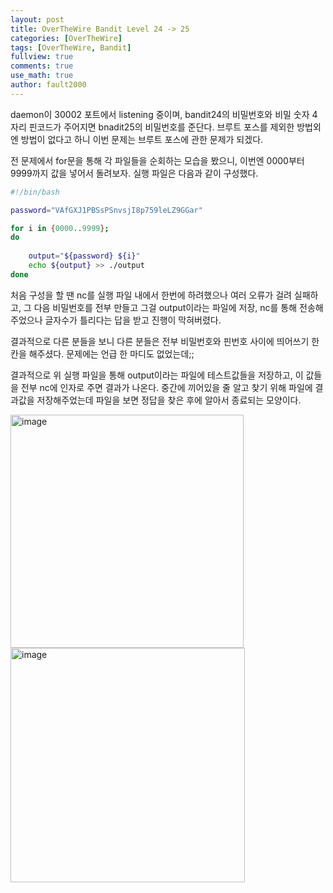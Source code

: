 ```yaml
---
layout: post
title: OverTheWire Bandit Level 24 -> 25
categories: [OverTheWire]
tags: [OverTheWire, Bandit]
fullview: true
comments: true
use_math: true
author: fault2000
---
```


daemon이 30002 포트에서 listening 중이며, bandit24의 비밀번호와 비밀 숫자 4자리 핀코드가 주어지면 bnadit25의 비밀번호를 준단다. 브루트 포스를 제외한 방법외엔 방법이 없다고 하니 이번 문제는 브루트 포스에 관한 문제가 되겠다.  

전 문제에서 for문을 통해 각 파일들을 순회하는 모습을 봤으니, 이번엔 0000부터 9999까지 값을 넣어서 돌려보자. 실행 파일은 다음과 같이 구성했다.

```sh
#!/bin/bash

password="VAfGXJ1PBSsPSnvsjI8p759leLZ9GGar"

for i in {0000..9999};
do
    
    output="${password} ${i}"
    echo ${output} >> ./output
done
```

처음 구성을 할 땐 nc를 실행 파일 내에서 한번에 하려했으나 여러 오류가 걸려 실패하고, 그 다음 비밀번호를 전부 만들고 그걸 output이라는 파일에 저장, nc를 통해 전송해주었으나 글자수가 틀리다는 답을 받고 진행이 막혀버렸다.  

결과적으로 다른 분들을 보니 다른 분들은 전부 비밀번호와 핀번호 사이에 띄어쓰기 한 칸을 해주셨다. 문제에는 언급 한 마디도 없었는데;;  

결과적으로 위 실행 파일을 통해 output이라는 파일에 테스트값들을 저장하고, 이 값들을 전부 nc에 인자로 주면 결과가 나온다. 중간에 끼어있을 줄 알고 찾기 위해 파일에 결과값을 저장해주었는데 파일을 보면 정답을 찾은 후에 알아서 종료되는 모양이다.  

<img width="373" alt="image" src="https://user-images.githubusercontent.com/73513005/192370598-73d46839-6673-4a5e-b274-bd7f32d07dc9.png">  

<img width="375" alt="image" src="https://user-images.githubusercontent.com/73513005/192370681-7931ce81-c136-46e6-9580-2f9fff4ad36f.png">